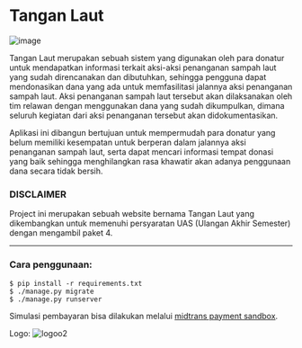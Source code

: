 # Tangan Laut
![image](https://github.com/roniantoniius/Aplikasi-Tangan-Laut---Django/assets/121453378/47319096-5966-4c9c-8121-d964f3ff75aa)

Tangan Laut merupakan sebuah sistem yang digunakan oleh para donatur untuk mendapatkan informasi terkait aksi-aksi penanganan sampah laut yang sudah direncanakan dan dibutuhkan, sehingga pengguna dapat mendonasikan dana yang ada untuk memfasilitasi jalannya aksi penanganan sampah laut. Aksi penanganan sampah laut tersebut akan dilaksanakan oleh tim relawan dengan menggunakan dana yang sudah dikumpulkan, dimana seluruh kegiatan dari aksi penanganan tersebut akan didokumentasikan.

Aplikasi ini dibangun bertujuan untuk mempermudah para donatur yang belum memiliki kesempatan untuk berperan dalam jalannya aksi penanganan sampah laut, serta dapat mencari informasi tempat donasi yang baik sehingga menghilangkan rasa khawatir akan adanya penggunaan dana secara tidak bersih.

### DISCLAIMER
Project ini merupakan sebuah website bernama Tangan Laut yang dikembangkan untuk memenuhi persyaratan UAS (Ulangan Akhir Semester) dengan mengambil paket 4.

---

### Cara penggunaan:
```
$ pip install -r requirements.txt
$ ./manage.py migrate
$ ./manage.py runserver
```

Simulasi pembayaran bisa dilakukan melalui [midtrans payment sandbox](https://simulator.sandbox.midtrans.com/bca/va/index).


Logo:
![logoo2](https://github.com/roniantoniius/Aplikasi-Tangan-Laut---Django/assets/121453378/32ef26b0-dea1-40ec-be45-0412e87ac922)


